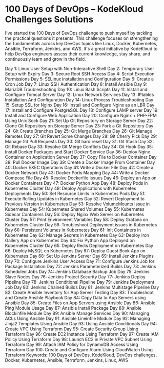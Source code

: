 # 100 Days of DevOps – KodeKloud Challenges Solutions


I've started the 100 Days of DevOps challenge to push myself by tackling the practical questions it presents. This challenge focuses on strengthening the fundamentals across key DevOps topics like Linux, Docker, Kubernetes, Ansible, Terraform, Jenkins, and AWS.
It's a great initiative by KodeKloud to help DevOps engineers assess their current knowledge, stay sharp, and continuously learn and grow in the field.

Day 1: Linux User Setup with Non-Interactive Shell
Day 2: Temporary User Setup with Expiry
Day 3: Secure Root SSH Access
Day 4: Script Execution Permissions
Day 5: SELinux Installation and Configuration
Day 6: Create a Cron Job
Day 7: Linux SSH Authentication
Day 8: Install Ansible
Day 9: MariaDB Troubleshooting
Day 10: Linux Bash Scripts
Day 11: Install and Configure Tomcat Server
Day 12: Linux Network Services
Day 13: IPtables Installation And Configuration
Day 14: Linux Process Troubleshooting
Day 15: Setup SSL for Nginx
Day 16: Install and Configure Nginx as an LBR
Day 17: Install and Configure PostgreSQL
Day 18: Configure LAMP server
Day 19: Install and Configure Web Application
Day 20: Configure Nginx + PHP-FPM Using Unix Sock
Day 21: Set Up Git Repository on Storage Server
Day 22: Clone Git Repository on Storage Server
Day 23: Fork a Git Repository
Day 24: Git Create Branches
Day 25: Git Merge Branches
Day 26: Git Manage Remotes
Day 27: Git Revert Some Changes
Day 28: Git Cherry Pick
Day 29: Manage Git Pull Requests
Day 30: Git hard reset
Day 31: Git Stash
Day 32: Git Rebase
Day 33: Resolve Git Merge Conflicts
Day 34: Git Hook
Day 35: Install Docker Packages and Start Docker Service
Day 36: Deploy Nginx Container on Application Server
Day 37: Copy File to Docker Container
Day 38: Pull Docker Image
Day 39: Create a Docker Image From Container
Day 40: Docker EXEC Operations
Day 41: Write a Docker File
Day 42: Create a Docker Network
Day 43: Docker Ports Mapping
Day 44: Write a Docker Compose File
Day 45: Resolve Dockerfile Issues
Day 46: Deploy an App on Docker Containers
Day 47: Docker Python App
Day 48: Deploy Pods in Kubernetes Cluster
Day 49: Deploy Applications with Kubernetes Deployments
Day 50: Set Resource Limits in Kubernetes Pods
Day 51: Execute Rolling Updates in Kubernetes
Day 52: Revert Deployment to Previous Version in Kubernetes
Day 53: Resolve VolumeMounts Issue in Kubernetes
Day 54: Kubernetes Shared Volumes
Day 55: Kubernetes Sidecar Containers
Day 56: Deploy Nginx Web Server on Kubernetes Cluster
Day 57: Print Environment Variables
Day 58: Deploy Grafana on Kubernetes Cluster
Day 59: Troubleshoot Deployment issues in Kubernetes
Day 60: Persistent Volumes in Kubernetes
Day 61: Init Containers in Kubernetes
Day 62: Manage Secrets in Kubernetes
Day 63: Deploy Iron Gallery App on Kubernetes
Day 64: Fix Python App Deployed on Kubernetes Cluster
Day 65: Deploy Redis Deployment on Kubernetes
Day 66: Deploy MySQL on Kubernetes
Day 67: Deploy Guest Book App on Kubernetes
Day 68: Set Up Jenkins Server
Day 69: Install Jenkins Plugins
Day 70: Configure Jenkins User Access
Day 71: Configure Jenkins Job for Package Installation
Day 72: Jenkins Parameterized Builds
Day 73: Jenkins Scheduled Jobs
Day 74: Jenkins Database Backup Job
Day 75: Jenkins Slave Nodes
Day 76: Jenkins Project Security
Day 77: Jenkins Deploy Pipeline
Day 78: Jenkins Conditional Pipeline
Day 79: Jenkins Deployment Job
Day 80: Jenkins Chained Builds
Day 81: Jenkins Multistage Pipeline
Day 82: Create Ansible Inventory for App Server Testing
Day 83: Troubleshoot and Create Ansible Playbook
Day 84: Copy Data to App Servers using Ansible
Day 85: Create Files on App Servers using Ansible
Day 86: Ansible Ping Module Usage
Day 87: Ansible Install Package
Day 88: Ansible Blockinfile Module
Day 89: Ansible Manage Services
Day 90: Managing ACLs Using Ansible
Day 91: Ansible Lineinfile Module
Day 92: Managing Jinja2 Templates Using Ansible
Day 93: Using Ansible Conditionals
Day 94: Create VPC Using Terraform
Day 95: Create Security Group Using Terraform
Day 96: Create EC2 Instance Using Terraform
Day 97: Create IAM Policy Using Terraform
Day 98: Launch EC2 in Private VPC Subnet Using Terraform
Day 99: Attach IAM Policy for DynamoDB Access Using Terraform
Day 100: Create and Configure Alarm Using CloudWatch Using Terraform Keywords: 100 Days of DevOps, KodeKloud, DevOps challenges, Docker, Kubernetes, Ansible, Terraform, Jenkins, Linux, AWS
